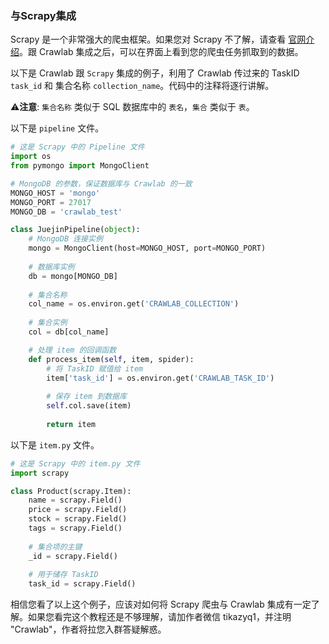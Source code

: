 ### 与Scrapy集成

Scrapy 是一个非常强大的爬虫框架。如果您对 Scrapy 不了解，请查看 [官网介绍](https://scrapy.org/)。跟 Crawlab 集成之后，可以在界面上看到您的爬虫任务抓取到的数据。

以下是 Crawlab 跟 `Scrapy` 集成的例子，利用了 Crawlab 传过来的 TaskID `task_id` 和 集合名称 `collection_name`。代码中的注释将逐行讲解。

⚠️**注意**: `集合名称` 类似于 SQL 数据库中的 `表名`，`集合` 类似于 `表`。

以下是 `pipeline` 文件。

```python
# 这是 Scrapy 中的 Pipeline 文件
import os
from pymongo import MongoClient

# MongoDB 的参数，保证数据库与 Crawlab 的一致
MONGO_HOST = 'mongo'
MONGO_PORT = 27017
MONGO_DB = 'crawlab_test'

class JuejinPipeline(object):
    # MongoDB 连接实例
    mongo = MongoClient(host=MONGO_HOST, port=MONGO_PORT)
    
    # 数据库实例
    db = mongo[MONGO_DB]
    
    # 集合名称
    col_name = os.environ.get('CRAWLAB_COLLECTION')
    
    # 集合实例
    col = db[col_name]

    # 处理 item 的回调函数
    def process_item(self, item, spider):
      	# 将 TaskID 赋值给 item
        item['task_id'] = os.environ.get('CRAWLAB_TASK_ID')
        
        # 保存 item 到数据库
        self.col.save(item)
        
        return item
```

以下是 `item.py` 文件。

```python
# 这是 Scrapy 中的 item.py 文件
import scrapy

class Product(scrapy.Item):
    name = scrapy.Field()
    price = scrapy.Field()
    stock = scrapy.Field()
    tags = scrapy.Field()
    
    # 集合项的主键
    _id = scrapy.Field()
    
    # 用于储存 TaskID
    task_id = scrapy.Field()
```

相信您看了以上这个例子，应该对如何将 Scrapy 爬虫与 Crawlab 集成有一定了解。如果您看完这个教程还是不够理解，请加作者微信 tikazyq1，并注明 "Crawlab"，作者将拉您入群答疑解惑。